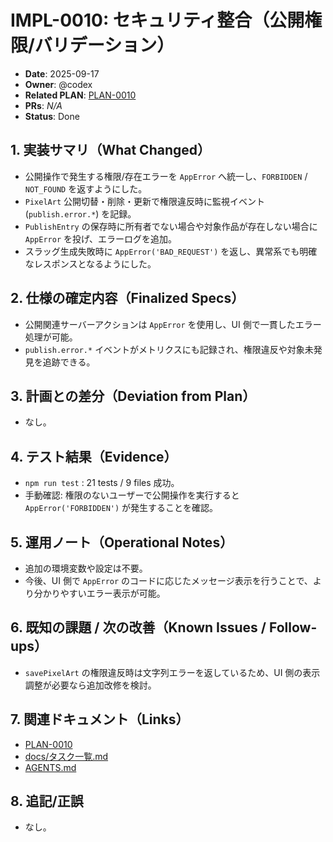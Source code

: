 # IMPL-0010: セキュリティ整合（公開権限/バリデーション）

- **Date**: 2025-09-17
- **Owner**: @codex
- **Related PLAN**: [PLAN-0010](../plans/PLAN-0010-publish-security.md)
- **PRs**: _N/A_
- **Status**: Done

## 1. 実装サマリ（What Changed）

- 公開操作で発生する権限/存在エラーを `AppError` へ統一し、`FORBIDDEN` / `NOT_FOUND` を返すようにした。
- `PixelArt` 公開切替・削除・更新で権限違反時に監視イベント (`publish.error.*`) を記録。
- `PublishEntry` の保存時に所有者でない場合や対象作品が存在しない場合に `AppError` を投げ、エラーログを追加。
- スラッグ生成失敗時に `AppError('BAD_REQUEST')` を返し、異常系でも明確なレスポンスとなるようにした。

## 2. 仕様の確定内容（Finalized Specs）

- 公開関連サーバーアクションは `AppError` を使用し、UI 側で一貫したエラー処理が可能。
- `publish.error.*` イベントがメトリクスにも記録され、権限違反や対象未発見を追跡できる。

## 3. 計画との差分（Deviation from Plan）

- なし。

## 4. テスト結果（Evidence）

- `npm run test` : 21 tests / 9 files 成功。
- 手動確認: 権限のないユーザーで公開操作を実行すると `AppError('FORBIDDEN')` が発生することを確認。

## 5. 運用ノート（Operational Notes）

- 追加の環境変数や設定は不要。
- 今後、UI 側で `AppError` のコードに応じたメッセージ表示を行うことで、より分かりやすいエラー表示が可能。

## 6. 既知の課題 / 次の改善（Known Issues / Follow-ups）

- `savePixelArt` の権限違反時は文字列エラーを返しているため、UI 側の表示調整が必要なら追加改修を検討。

## 7. 関連ドキュメント（Links）

- [PLAN-0010](../plans/PLAN-0010-publish-security.md)
- [docs/タスク一覧.md](../タスク一覧.md)
- [AGENTS.md](../../AGENTS.md)

## 8. 追記/正誤

- なし。
